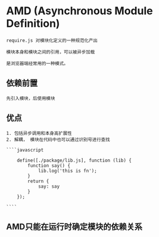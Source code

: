 # AMD (Asynchronous Module Definition)
    require.js 对模块化定义的一种规范化产出

    模块本身和模块之间的引用，可以被异步加载

    是浏览器端经常用的一种模式。

## 依赖前置
    先引入模块，后使用模块

## 优点
    1. 包括异步调用和本身高扩展性
    2. 解耦， 模块在代码中也可以通过识别号进行查找

    ````javascript

        define([./package/lib.js], function (lib) {
            function say() {
                lib.log('this is fn');
            }
            return {
                say: say
            }
        });

    ````

## AMD只能在运行时确定模块的依赖关系